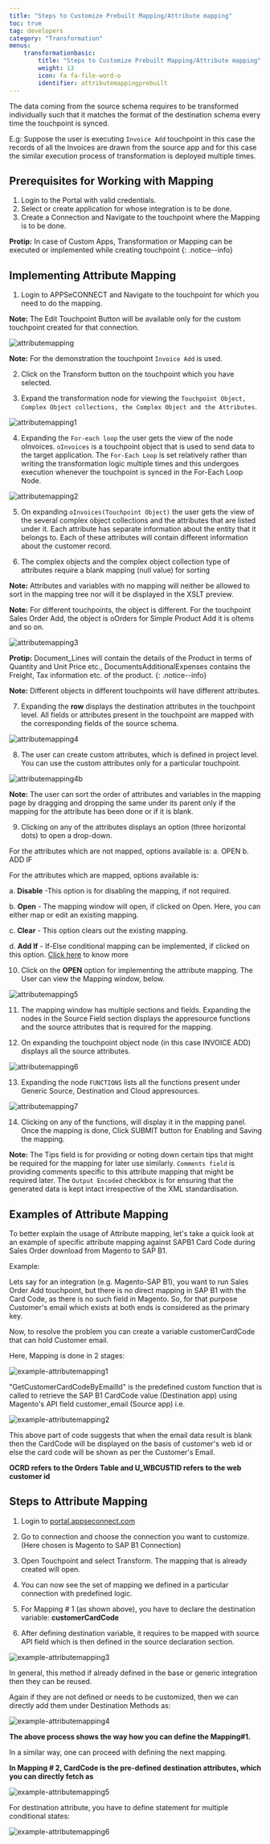 ```yaml
---
title: "Steps to Customize Prebuilt Mapping/Attribute mapping"
toc: true
tag: developers
category: "Transformation"
menus: 
    transformationbasic:
        title: "Steps to Customize Prebuilt Mapping/Attribute mapping"
        weight: 13
        icon: fa fa-file-word-o
        identifier: attributemappingprebuilt
---
```


The data coming from the source schema requires to be transformed individually such that it matches the format 
of the destination schema every time the touchpoint is synced.

E.g: Suppose the user is executing `Invoice Add` touchpoint in this case
the records of all the Invoices are drawn from the source app and for this case the similar 
execution process of transformation is deployed multiple times. 

## Prerequisites for Working with Mapping

1.	Login to the Portal with valid credentials.
2.	Select or create application for whose integration is to be done.
3.	Create a Connection and Navigate to the touchpoint where the Mapping is to be done.

**Protip:** In case of Custom Apps, Transformation or Mapping can be executed or implemented while creating touchpoint 
{: .notice--info}

## Implementing Attribute Mapping

1.	Login to APPSeCONNECT and Navigate to the touchpoint for which you need to do the mapping. 

**Note:** The Edit Touchpoint Button will be available only for the custom touchpoint created for that connection.

![attributemapping](/staticfiles/Transformation/media/attributemapping.png)

**Note:** For the demonstration the touchpoint `Invoice Add` is used.

2.	Click on the Transform button on the touchpoint which you have selected. 

3.	Expand the transformation node for viewing the `Touchpoint Object, Complex Object collections, the Complex Object and the Attributes`.

![attributemapping1](/staticfiles/Transformation/media/attributemapping1.png)

4. Expanding the `For-each loop` the user gets the view of the node oInvoices. `oInvoices` is a touchpoint object 
  that is used to send data to the target application. The `For-Each Loop` is set relatively rather than writing the transformation logic multiple times and
  this undergoes execution whenever the touchpoint is synced in the For-Each Loop Node.  

![attributemapping2](/staticfiles/Transformation/media/attributemapping2.png)

5.	On expanding `oInvoices(Touchpoint Object)` the user gets the view of the several complex object collections 
    and the attributes that are listed under it. Each attribute has separate information about the entity that 
    it belongs to. Each of these attributes will contain different information about the customer record. 

6.	The complex objects and the complex object collection type of attributes require a blank mapping (null value) for sorting 

**Note:** Attributes and variables with no mapping will neither be allowed to sort in the mapping tree nor will it be displayed in the XSLT preview.

**Note:** For different touchpoints, the object is different. For the touchpoint Sales Order Add,
the object is oOrders for Simple Product Add it is oItems and so on.

![attributemapping3](/staticfiles/Transformation/media/attributemapping3.png)

**Protip:** Document_Lines will contain the details of the Product in terms of Quantity and Unit Price etc., 
DocumentsAdditionalExpenses contains the Freight, Tax information etc. of the product.
{: .notice--info} 

**Note:** Different objects in different touchpoints will have different attributes. 

7.	Expanding the **row** displays the destination attributes in the touchpoint level.
All fields or attributes present in the touchpoint are mapped with the corresponding fields of the source schema.

![attributemapping4](/staticfiles/Transformation/media/attributemapping4.png)


8.	The user can create custom attributes, which is defined in project level. You can use the custom attributes only for a particular touchpoint.

![attributemapping4b](/staticfiles/Transformation/media/attributemapping4b.png)

**Note:** The user can sort the order of attributes and variables in the mapping page by dragging and dropping the same 
under its parent only if the mapping for the attribute has been done or if it is blank.

9.	Clicking on any of the attributes displays an option (three horizontal dots) to open a drop-down.

For the attributes which are not mapped, options available is: 
a. OPEN 
b. ADD IF  

For the attributes which are mapped, options available is:
 
a.	**Disable** -This option is for disabling the mapping, if not required.

b.	**Open** - The mapping window will open, if clicked on Open. Here, you can either map or edit an existing mapping.

c.	**Clear** - This option clears out the existing mapping.

d.	**Add If** - If-Else conditional mapping can be implemented, if clicked on this option. [Click here](/transformation/define-logic-over-destination-mapping/) to know more

10.	Click on the **OPEN** option for implementing the attribute mapping. The User can view the Mapping window, below.

![attributemapping5](/staticfiles/Transformation/media/attributemapping5.png)

11.	The mapping window has multiple sections and fields. Expanding the nodes in the Source Field section displays the appresource functions 
    and the source attributes that is required for the mapping.

12.	On expanding the touchpoint object node (in this case INVOICE ADD) displays all the source attributes.

![attributemapping6](/staticfiles/Transformation/media/attributemapping6.png)

13. Expanding the node `FUNCTIONS` lists all the functions present under Generic Source, Destination and Cloud appresources. 
  
![attributemapping7](/staticfiles/Transformation/media/attributemapping7.png)

14. Clicking on any of the functions, will display it in the mapping panel. Once the mapping is done, Click SUBMIT button for Enabling and Saving the mapping. 

**Note:** The Tips field is for providing or noting down certain tips that might be required for the mapping for 
later use similarly. `Comments field` is providing comments specific to this attribute mapping that might be 
required later. The `Output Encoded` checkbox is for ensuring that the generated data is kept intact 
irrespective of the XML standardisation. 


## Examples of Attribute Mapping

To better explain the usage of Attribute mapping, let's take a quick look at an example of specific 
attribute mapping against SAPB1 Card Code during Sales Order download from Magento to SAP B1.

Example:

Lets say for an integration (e.g. Magento-SAP B1), you want to run Sales Order Add touchpoint, 
but there is no direct mapping in SAP B1 with the Card Code, as there is no such field in Magento. 
So, for that purpose Customer's email which exists at both ends is considered as the primary key. 

Now, to resolve the problem you can create a variable customerCardCode that can hold Customer email.

Here, Mapping is done in 2 stages:

![example-attributemapping1](/staticfiles/Transformation/media/example-attributemapping1.png)

"GetCustomerCardCodeByEmailId" is the predefined custom function that is called to retrieve the SAP B1 CardCode value (Destination app) using Magento's API field customer_email (Source app) i.e. 

![example-attributemapping2](/staticfiles/Transformation/media/example-attributemapping2.png)

This above part of code suggests that when the email data result is blank then the CardCode will be displayed on the basis of customer's web id or else the card code will be shown as per the Customer's Email. 

**OCRD refers to the Orders Table and U_WBCUSTID refers to the web customer id**

## Steps to Attribute Mapping

1. Login to [portal.appseconnect.com](https://portal.appseconnect.com/Account/Login?ReturnUrl=%2f#!)

2. Go to connection and choose the connection you want to customize. (Here chosen is Magento to SAP B1 Connection)

3. Open Touchpoint and select Transform. The mapping that is already created will open. 

4. You can now see the set of mapping we defined in a particular connection with predefined logic. 

5. For Mapping # 1 (as shown above), you have to declare the destination variable: **customerCardCode**

6. After defining destination variable, it requires to be mapped with source API field which is then defined in the source declaration section.

![example-attributemapping3](/staticfiles/Transformation/media/example-attributemapping3.png)

In general, this method if already defined in the base or generic integration then they can be reused.

Again if they are not defined or needs to be customized, then we can directly add them under Destination Methods as:

![example-attributemapping4](/staticfiles/Transformation/media/example-attributemapping4.png)

**The above process shows the way how you can define the Mapping#1.**

In a similar way, one can proceed with defining the next mapping.

**In Mapping # 2, CardCode is the pre-defined destination attributes, which you can directly fetch as**

![example-attributemapping5](/staticfiles/Transformation/media/example-attributemapping5.png)

For destination attribute, you have to define <choose><when> statement for multiple conditional states:

![example-attributemapping6](/staticfiles/Transformation/media/example-attributemapping6.png)